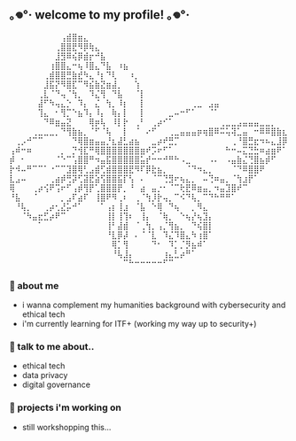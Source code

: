 ## ｡𖦹°‧ welcome to my profile! ｡𖦹°‧
⠀⠀⠀⠀⠀⠀⠀⠀⠀⢠⣾⣿⣶⣄⠀⠀⠀⠀⠀⠀⠀⠀⠀⠀⠀⠀⠀⠀⠀⠀⠀⠀⠀⠀⠀⠀⠀⠀⠀⠀⠀⠀⠀⠀⠀⠀⠀⠀⠀
⠀⠀⠀⠀⠀⠀⠀⠀⢀⣿⣿⣟⠻⡿⢷⣄⠀⠀⠀⠀⠀⠀⠀⠀⠀⠀⠀⠀⠀⠀⠀⠀⠀⠀⠀⠀⠀⠀⠀⠀⠀⠀⠀⠀⠀⠀⠀⠀⠀
⠀⠀⠀⠀⠀⠀⠀⠀⣸⣻⠿⢮⡿⣾⡖⠚⣧⠀⠀⠀⠀⠀⠀⠀⠀⠀⠀⠀⠀⠀⠀⠀⠀⠀⠀⠀⠀⠀⠀⠀⠀⠀⠀⠀⠀⠀⠀⠀⠀
⠀⠀⠀⠀⠀⠀⠀⢰⣿⣿⣄⠒⢦⠸⣿⣄⠙⣧⠀⠰⣦⠀⠀⠀⠀⠀⠀⠀⠀⠀⠀⠀⠀⠀⠀⠀⠀⠀⠀⠀⠀⠀⠀⠀⠀⠀⠀⠀⠀
⠀⠀⠀⠀⠀⠀⢀⣾⣿⣿⣛⣷⣞⠳⣄⠘⡆⠙⢇⠀⠀⠰⡀⠀⠀⠀⠀⠀⠀⠀⠀⠀⠀⠀⠀⠀⠀⠀⠀⠀⠀⠀⠀⠀⠀⠀⠀⠀⠀
⠀⠀⠀⠀⠀⠀⣸⣯⡝⠻⣿⣏⠉⠻⣮⣷⣝⣶⣼⡀⠀⠀⢱⠀⠀⠀⠀⠀⠀⠀⠀⠀⠀⠀⠀⠀⠀⠀⠀⠀⠀⠀⠀⠀⠀⠀⠀⠀⠀
⠀⠀⠀⠀⠀⢀⣇⠈⠙⢤⠈⢳⡀⠀⠹⣌⢻⠀⠙⣧⠀⠀⠈⡇⠀⠀⠀⠀⠀⠀⠀⠀⠀⠀⠀⠀⠀⠀⠀⠀⠀⠀⠀⠀⠀⠀⠀⠀⠀
⠀⠀⠀⠀⠀⣼⠋⠳⢤⣄⡑⠀⠹⡄⠀⣌⠀⢳⡀⠸⡆⠀⠀⡇⠀⠀⠀⠀⠀⠀⠀⠀⢀⣀⠀⣠⣤⠀⠀⠀⠀⠀⠀⠀⠀⠀⠀⠀⠀
⠀⠀⠀⠀⠀⢹⣄⠀⠂⢻⡉⠑⣦⠹⡄⠸⡄⠀⢷⡄⡇⠀⠀⡇⠀⠀⠀⠀⣀⠤⠒⠋⠁⠀⠀⠈⠁⠀⠀⠀⠀⠀⠀⠀⠀⠀⠀⠀⠀
⠀⠀⠀⠀⠀⠀⠙⠿⣶⣤⣝⠀⠀⠀⢿⡶⢧⠀⠸⡇⡗⠀⢀⠃⠀⢀⡴⠊⠁⠀⠀⠀⠀⠀⠀⠀⠀⢀⣀⣀⣠⣤⣤⣤⣀⣀⡀⠀⠀
⠀⠀⠀⠀⢀⣀⣀⣀⡀⠙⢻⣷⣦⡀⠈⠋⠈⢧⠀⠀⡇⠀⠈⠀⠔⠋⠀⠀⢀⣀⣤⣤⣤⡶⢶⣿⠿⠭⢥⢽⣁⣤⠀⠒⠿⠿⣿⣷⣆
⠀⢀⡠⠚⠉⠉⠀⠀⠀⠀⠀⠙⢿⣿⣶⣤⣤⡘⣆⣼⣃⣴⣦⠀⠀⣀⡴⠞⣛⡉⠀⠀⠀⠀⠀⠀⠀⠀⠀⢀⠘⣿⣛⣖⠲⠦⣄⣸⡿
⢠⠾⠒⠶⠀⠀⠀⠀⠀⡀⠀⡙⢺⣏⠛⢿⣿⣿⣿⣿⣿⣿⣿⣶⠞⡩⠖⠋⠁⠀⠀⠀⠀⠀⠀⠀⠀⠀⠓⠒⠤⣍⣙⣓⠶⣴⣶⠟⠁
⡾⠀⠂⠀⠀⠀⠀⠀⠈⠑⠉⢡⣿⣿⠛⠲⣤⣯⣿⣿⣿⣿⣿⣥⡞⠒⠒⠚⠛⠓⠠⣀⠀⠀⠀⠠⠄⠀⠠⣤⣷⣌⢙⣿⣦⡾⠋⠀⠀
⡗⠺⠤⠛⠉⠉⠁⠐⠉⠉⣹⣿⢿⢃⣠⣾⢋⣾⣿⣿⣿⣟⠻⠏⡿⣗⣦⡀⠀⠀⠀⠈⠙⠲⣄⡀⠀⠀⠀⠈⠙⠿⣿⣿⠟⠀⠀⠀⠀
⣇⣠⠤⠀⠀⠀⠀⢀⣴⡾⢛⡽⢋⣽⣟⣵⢫⣿⣿⣯⡏⢣⠀⠄⠀⠈⠉⢙⣻⠖⢦⣄⡀⠀⠤⢙⠶⣤⡀⠈⢳⣰⡟⠁⠀⠀⠀⠀⠀
⢿⠀⠀⠀⢀⡴⢪⠟⢩⠖⠋⢠⡾⢻⡟⢁⣿⣿⣿⡟⡀⠘⠀⣴⠀⣤⡐⠂⠈⠉⢗⣟⠿⣶⣤⡀⠲⣤⣹⣿⠞⠉⠀⠀⠀⠀⠀⠀⠀
⠘⣧⠀⠀⠈⠀⠀⠀⠀⡀⣠⠏⣴⠏⠀⢸⣿⠟⠻⢀⠆⠀⢀⠈⢳⡸⡗⢤⡀⠉⠪⠙⢧⡀⠉⠙⠓⠛⠛⠁⠀⠀⠀⠀⠀⠀⠀⠀⠀
⠀⠘⢧⡀⠀⠀⢀⡴⢂⣜⡥⠚⠁⠀⠀⠀⠁⢠⡆⢸⣰⠀⠈⣧⠀⠑⢿⠀⠙⢦⠀⠀⡀⠻⣄⠀⠀⠀⠀⠀⠀⠀⠀⠀⠀⠀⠀⠀⠀
⠀⠀⠈⠳⣤⣖⣋⡴⠟⠉⠀⠀⠀⠀⠀⠀⠀⢸⡇⢸⢹⠆⠀⢸⡄⠀⠈⢷⡀⠀⠑⢦⡜⢦⣹⡄⠀⠀⠀⠀⠀⠀⠀⠀⠀⠀⠀⠀⠀
⠀⠀⠀⠀⠀⠁⠀⠀⠀⠀⠀⠀⠀⠀⠀⠀⠀⢸⠃⣼⣾⠀⠈⢀⢳⡀⢠⡈⢻⣦⡀⠀⠙⢮⣿⡇⠀⠀⠀⠀⠀⠀⠀⠀⠀⠀⠀⠀⠀
⠀⠀⠀⠀⠀⠀⠀⠀⠀⠀⠀⠀⠀⠀⠀⠀⠀⠘⣇⡿⡼⠀⠄⠈⠈⣇⠀⠹⣌⠹⣿⣄⠳⢰⣿⠁⠀⠀⠀⠀⠀⠀⠀⠀⠀⠀⠀⠀⠀
⠀⠀⠀⠀⠀⠀⠀⠀⠀⠀⠀⠀⠀⠀⠀⠀⠀⠀⢿⡁⢻⠀⠀⠀⠀⠙⠂⠀⠹⡁⡈⡻⣦⠾⠁⠀⠀⠀⠀⠀⠀⠀⠀⠀⠀⠀⠀⠀⠀
⠀⠀⠀⠀⠀⠀⠀⠀⠀⠀⠀⠀⠀⠀⠀⠀⠀⠀⠘⢧⣸⡄⠀⠀⠀⠀⠀⢰⣄⣃⡴⠛⠁⠀⠀⠀⠀⠀⠀⠀⠀⠀⠀⠀⠀⠀⠀⠀⠀
⠀⠀⠀⠀⠀⠀⠀⠀⠀⠀⠀⠀⠀⠀⠀⠀⠀⠀⠀⠀⠉⠓⠒⠒⠒⠒⠒⠋⠉⠀⠀⠀⠀⠀⠀⠀⠀⠀⠀⠀⠀⠀⠀⠀⠀⠀⠀⠀⠀
### 🪼 about me
- i wanna complement my humanities background with cybersecurity and ethical tech
- i'm currently learning for ITF+ (working my way up to security+)

### 🌸 talk to me about..
- ethical tech
- data privacy
- digital governance

### 🍵 projects i'm working on
- still workshopping this...
